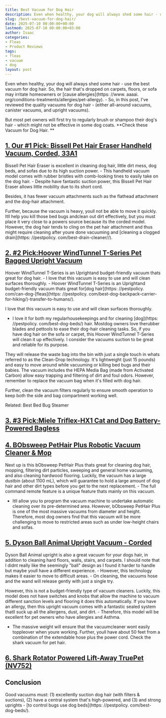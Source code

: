 ```yaml
---
title: Best Vacuum for Dog Hair
description: Even when healthy, your dog will always shed some hair - use the best vacuum for dog hair. So, the hair that's dropped on carpets, floors, or sofa may...
slug: /best-vacuum-for-dog-hair/
date: 2025-07-10 00:00:00+00:00
lastmod: 2025-07-10 00:00:00+03:00
author: Isaac
categories:
- Fleas
- Product Reviews
tags:
- fleas
- vacuum
- dog
layout: post
---
```


Even when healthy, your dog will always shed some hair - use the best vacuum for dog hair. So, the hair that's dropped on carpets, floors, or sofa may irritate homeowners or [cause allergies](https: //www. aaaai. org/conditions-treatments/allergies/pet-allergy). - So, in this post, I've reviewed the quality vacuums for dog hair - (either all-around vacuums, canister vacuums, and upright vacuums).

But most pet owners will first try to regularly brush or shampoo their dog's hair - which might not be effective in some dog coats. **Check these Vacuum for Dog Hair. **

##  [1. Our #1 Pick: Bissell Pet Hair Eraser Handheld Vacuum, Corded, 33A1](https://www.amazon.com/dp/B001EYFQ28/?tag=p-policy-20)

Bissell Pet Hair Eraser is excellent in cleaning dog hair, little dirt mess, dog beds, and sofas due to its high suction power. - This handheld vacuum model comes with rubber bristles with comb-looking tines to easily take on the dog hair. - Despite have fantastic suction power, this Bissell Pet Hair Eraser allows little mobility due to its short cord.

Besides, it has fewer vacuum attachments such as the flathead attachment and the dog-hair attachment.

Further, because the vacuum is heavy, youll not be able to move it quickly. Itll help you kill those bed bugs andclean out dirt effectively, but you must place it very close to a powers source because its the corded model. However, the dog hair tends to cling on the pet hair attachment and thus might require cleaning after youre done vacuuming and [cleaning a clogged drain](https: //pestpolicy. com/best-drain-cleaner//).

##  [2. #2 Pick:Hoover WindTunnel T-Series Pet Bagged Upright Vacuum](https://www.amazon.com/dp/B001304XKE/?tag=p-policy-20)

Hoover WindTunnel T-Series is an Uprightand budget-friendly vacuum thats great for dog hair. - I love that this vacuum is easy to use and will clean surfaces thoroughly. - Hoover WindTunnel T-Series is an Uprightand budget-friendly vacuum thats great for[dog hair](https: //pestpolicy. com/can-dog-[fleas](https: //pestpolicy. com/best-dog-backpack-carrier-for-hiking/)-transfer-to-humans/).

I love that this vacuum is easy to use and will clean surfaces thoroughly.

- I love it for both my regularhousekeepings and for cleaning [dog](https: //pestpolicy. com/best-dog-beds/) hair. Mostdog owners love therubber blades and pettools to ease their dog-hair cleaning tasks. So, if you have dog hair on the sofa or carpet, this Hoover WindTunnel T-Series will clean it up effectively. I consider the vacuums suction to be great and reliable for its purpose.

They will release the waste bag into the bin with just a single touch in whats referred to as the Clean-Drop technology. It's lightweight (just 15 pounds) and easy to move around while vacuuming or killing bed bugs and their babies. The vacuum includes the HEPA Media Bag (made from Activated Carbon) allow easy trapping and filtering of dirt and foul odors. However, remember to replace the vacuum bag when it's filled with dog hair.

Further, clean the vacuum filters regularly to ensure smooth operation to keep both the side and bag compartment working well.

Related: Best Bed Bug Steamer

##  [3. #3 Pick:Miele Triflex-HX1 Cat and Dog Battery-Powered Bagless](https://www.amazon.com/dp/B075S9NZJL/?tag=p-policy-20)

##  [4. BObsweep PetHair Plus Robotic Vacuum Cleaner & Mop](https://www.amazon.com/dp/B01JSSGSY6/?tag=p-policy-20)

Next up is this bObsweep PetHair Plus thats great for cleaning dog hair, mopping, filtering dirt particles, sweeping and general home vacuuming, and also cleaning hardwood flooring. Luckily, the vacuum has a large dustbin (about 1100 mL), which will guarantee to hold a large amount of dog hair and other dirt types before you get to the next replacement. - The full command remote feature is a unique feature thats mainly on this vacuum.

- Itll allow you to program the vacuum machine to undertake automatic cleaning over its pre-determined area. However, bObsweep PetHair Plus is one of the most massive vacuums from diameter and height. Therefore, most dog owners find that this vacuum will be more challenging to move to restricted areas such as under low-height chairs and sofas.

##  [5. Dyson Ball Animal Upright Vacuum - Corded](https://www.amazon.com/dp/B01BGS9JVA/?tag=p-policy-20)

Dyson Ball Animal upright is also a great vacuum for your dogs hair, in addition to cleaning hard floors, walls, stairs, and carpets. I should note that I didnt really like the seemingly "ball" design as I found it harder to handle but maybe youll have a different experience. - However, this technology makes it easier to move to difficult areas. - On cleaning, the vacuums hose and the wand will release gently with just a single try.

However, this is not a budget-friendly type of vacuum cleaners. Luckily, this model does not have switches and knobs that allow the machine to vacuum different sanction levels and flooring it does this automatically. If you have an allergy, then this upright vacuum comes with a fantastic sealed system thatll suck up all the allergens, dust, and dirt. - Therefore, this model will be excellent for pet owners who have allergies and Asthma.

- The massive weight will ensure that the vacuumcleaner wont easily toppleover when youre working. Further, youll have about 50 feet from a combination of the extendable hose plus the power cord. Check the shark vacuum for pet hair.

##  [6. Shark Rotator Powered Lift-Away TruePet (NV752)](https://www.amazon.com/dp/B00X7R1FZ2/?tag=p-policy-20)

##  Conclusion

Good vacuums must: (1) excellently suction dog hair (with filters & suctions), (2) have a central system that's high-powered, and (3) and strong uprights - [to control bugs use dog beds](https: //pestpolicy. com/best-dog-beds/).
